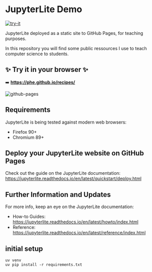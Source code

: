 # JupyterLite Demo

[![try-it](https://jupyterlite.rtfd.io/en/latest/_static/badge.svg)](https://phe.github.io/recipes/)

JupyterLite deployed as a static site to GitHub Pages, for teaching purposes.


In this repository you will find some public ressources I use to teach computer science
to students.

## ✨ Try it in your browser ✨

➡️ **https://phe.github.io/recipes/**

![github-pages](https://user-images.githubusercontent.com/591645/120649478-18258400-c47d-11eb-80e5-185e52ff2702.gif)

## Requirements

JupyterLite is being tested against modern web browsers:

- Firefox 90+
- Chromium 89+

## Deploy your JupyterLite website on GitHub Pages

Check out the guide on the JupyterLite documentation: https://jupyterlite.readthedocs.io/en/latest/quickstart/deploy.html

## Further Information and Updates

For more info, keep an eye on the JupyterLite documentation:

- How-to Guides: https://jupyterlite.readthedocs.io/en/latest/howto/index.html
- Reference: https://jupyterlite.readthedocs.io/en/latest/reference/index.html


## initial setup

```
uv venv
uv pip install -r requirements.txt
```